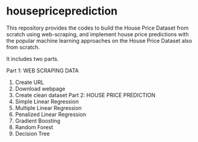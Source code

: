 # housepriceprediction
This repository provides the codes to build the House Price Dataset from scratch using web-scraping, and implement house price predictions with the popular machine learning approaches on the House Price Dataset also from scratch.

It includes two parts.

Part 1: WEB SCRAPING DATA 
1. Create URL 
2. Download webpage 
3. Create clean dataset
Part 2: HOUSE PRICE PREDICTION
1. Simple Linear Regression
2. Multiple Linear Regression
3. Penalized Linear Regression
4. Gradient Boosting 
5. Random Forest 
6. Decision Tree 
